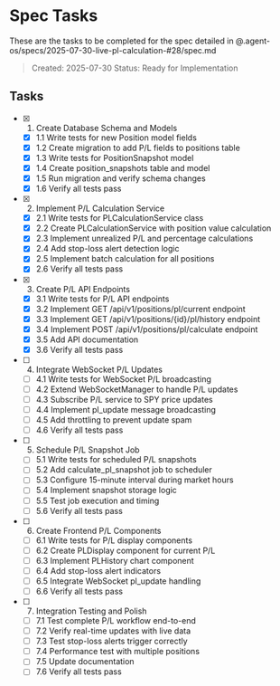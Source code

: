 # Spec Tasks

These are the tasks to be completed for the spec detailed in @.agent-os/specs/2025-07-30-live-pl-calculation-#28/spec.md

> Created: 2025-07-30
> Status: Ready for Implementation

## Tasks

- [x] 1. Create Database Schema and Models
  - [x] 1.1 Write tests for new Position model fields
  - [x] 1.2 Create migration to add P/L fields to positions table
  - [x] 1.3 Write tests for PositionSnapshot model
  - [x] 1.4 Create position_snapshots table and model
  - [x] 1.5 Run migration and verify schema changes
  - [x] 1.6 Verify all tests pass

- [x] 2. Implement P/L Calculation Service
  - [x] 2.1 Write tests for PLCalculationService class
  - [x] 2.2 Create PLCalculationService with position value calculation
  - [x] 2.3 Implement unrealized P/L and percentage calculations
  - [x] 2.4 Add stop-loss alert detection logic
  - [x] 2.5 Implement batch calculation for all positions
  - [x] 2.6 Verify all tests pass

- [x] 3. Create P/L API Endpoints
  - [x] 3.1 Write tests for P/L API endpoints
  - [x] 3.2 Implement GET /api/v1/positions/pl/current endpoint
  - [x] 3.3 Implement GET /api/v1/positions/{id}/pl/history endpoint
  - [x] 3.4 Implement POST /api/v1/positions/pl/calculate endpoint
  - [x] 3.5 Add API documentation
  - [x] 3.6 Verify all tests pass

- [ ] 4. Integrate WebSocket P/L Updates
  - [ ] 4.1 Write tests for WebSocket P/L broadcasting
  - [ ] 4.2 Extend WebSocketManager to handle P/L updates
  - [ ] 4.3 Subscribe P/L service to SPY price updates
  - [ ] 4.4 Implement pl_update message broadcasting
  - [ ] 4.5 Add throttling to prevent update spam
  - [ ] 4.6 Verify all tests pass

- [ ] 5. Schedule P/L Snapshot Job
  - [ ] 5.1 Write tests for scheduled P/L snapshots
  - [ ] 5.2 Add calculate_pl_snapshot job to scheduler
  - [ ] 5.3 Configure 15-minute interval during market hours
  - [ ] 5.4 Implement snapshot storage logic
  - [ ] 5.5 Test job execution and timing
  - [ ] 5.6 Verify all tests pass

- [ ] 6. Create Frontend P/L Components
  - [ ] 6.1 Write tests for P/L display components
  - [ ] 6.2 Create PLDisplay component for current P/L
  - [ ] 6.3 Implement PLHistory chart component
  - [ ] 6.4 Add stop-loss alert indicators
  - [ ] 6.5 Integrate WebSocket pl_update handling
  - [ ] 6.6 Verify all tests pass

- [ ] 7. Integration Testing and Polish
  - [ ] 7.1 Test complete P/L workflow end-to-end
  - [ ] 7.2 Verify real-time updates with live data
  - [ ] 7.3 Test stop-loss alerts trigger correctly
  - [ ] 7.4 Performance test with multiple positions
  - [ ] 7.5 Update documentation
  - [ ] 7.6 Verify all tests pass